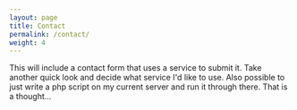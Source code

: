 ```yaml
---
layout: page
title: Contact
permalink: /contact/
weight: 4
---
```



This will include a contact form that uses a service to submit it. Take another quick look and decide what service I'd like to use. Also possible to just write a php script on my current server and run it through there. That is a thought...